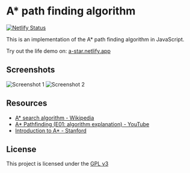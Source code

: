 # A\* path finding algorithm

[![Netlify Status](https://api.netlify.com/api/v1/badges/0e429370-071c-40d3-82da-ad381dae6117/deploy-status)](https://app.netlify.com/sites/a-star/deploys)

This is an implementation of the A\* path finding algorithm in JavaScript.

Try out the life demo on: [a-star.netlify.app](https://a-star.netlify.app/)

## Screenshots

![Screenshot 1](https://i.imgur.com/aQC4Pi9.png)
![Screenshot 2](https://i.imgur.com/ZVwL3el.png)

## Resources

- [A\* search algorithm - Wikipedia](https://en.wikipedia.org/wiki/A*_search_algorithm)
- [A\* Pathfinding (E01: algorithm explanation) - YouTube](https://www.youtube.com/watch?v=-L-WgKMFuhE)
- [Introduction to A\* - Stanford](https://theory.stanford.edu/~amitp/GameProgramming/AStarComparison.html)

## License

This project is licensed under the [GPL v3](https://raw.githubusercontent.com/Joh4nnesB/a-star-algorithm/master/LICENSE)
